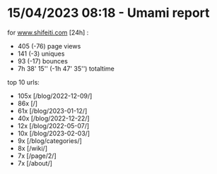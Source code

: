 # 15/04/2023 08:18 - Umami report
for www.shifeiti.com [24h] :

 - 405 (-76) page views
 - 141 (-3) uniques
 - 93 (-17) bounces
 - 7h 38' 15'' (-1h 47' 35'') totaltime


top 10 urls:
 - 105x [/blog/2022-12-09/]
 - 86x [/]
 - 61x [/blog/2023-01-12/]
 - 40x [/blog/2022-12-22/]
 - 12x [/blog/2022-05-07/]
 - 10x [/blog/2023-02-03/]
 - 9x [/blog/categories/]
 - 8x [/wiki/]
 - 7x [/page/2/]
 - 7x [/about/]


